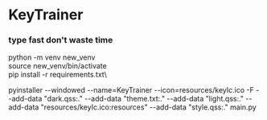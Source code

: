 # KeyTrainer

### type fast don't waste time

python -m venv new_venv\
source new_venv/bin/activate\
pip install -r requirements.txt\

pyinstaller --windowed --name=KeyTrainer --icon=resources/keyIc.ico -F --add-data "dark.qss:." --add-data "theme.txt:." --add-data "light.qss:." --add-data "resources/keyIc.ico:resources" --add-data "style.qss:." main.py